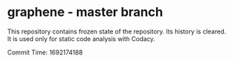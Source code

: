 # graphene - master branch

This repository contains frozen state of the repository.
Its history is cleared. It is used only for static code
analysis with Codacy.

Commit Time: 1692174188